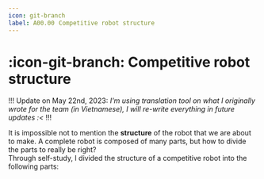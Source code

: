 ```yaml
---
icon: git-branch
label: A00.00⠀Competitive robot structure
---
```

# :icon-git-branch: Competitive robot structure

!!!
Update on May 22nd, 2023: *I'm using translation tool on what I originally wrote for the team (in Vietnamese), I will re-write everything in future updates :<*
!!!

It is impossible not to mention the **structure** of the robot that we are about to make. A complete robot is composed of many parts, but how to divide the parts to really be right?\
Through self-study, I divided the structure of a competitive robot into the following parts:

